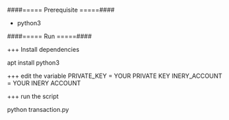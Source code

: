 ####===== Prerequisite =====####

- python3


####===== Run =====####

+++ Install dependencies

apt install python3

+++ edit the variable
PRIVATE_KEY = YOUR PRIVATE KEY
INERY_ACCOUNT = YOUR INERY ACCOUNT

+++ run the script

python transaction.py

